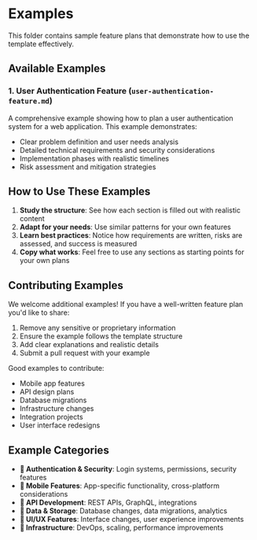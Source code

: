# Examples

This folder contains sample feature plans that demonstrate how to use the template effectively.

## Available Examples

### 1. User Authentication Feature (`user-authentication-feature.md`)
A comprehensive example showing how to plan a user authentication system for a web application. This example demonstrates:
- Clear problem definition and user needs analysis
- Detailed technical requirements and security considerations
- Implementation phases with realistic timelines
- Risk assessment and mitigation strategies

## How to Use These Examples

1. **Study the structure**: See how each section is filled out with realistic content
2. **Adapt for your needs**: Use similar patterns for your own features
3. **Learn best practices**: Notice how requirements are written, risks are assessed, and success is measured
4. **Copy what works**: Feel free to use any sections as starting points for your own plans

## Contributing Examples

We welcome additional examples! If you have a well-written feature plan you'd like to share:

1. Remove any sensitive or proprietary information
2. Ensure the example follows the template structure
3. Add clear explanations and realistic details
4. Submit a pull request with your example

Good examples to contribute:
- Mobile app features
- API design plans
- Database migrations
- Infrastructure changes
- Integration projects
- User interface redesigns

## Example Categories

- **🔐 Authentication & Security**: Login systems, permissions, security features
- **📱 Mobile Features**: App-specific functionality, cross-platform considerations
- **🔌 API Development**: REST APIs, GraphQL, integrations
- **💾 Data & Storage**: Database changes, data migrations, analytics
- **🎨 UI/UX Features**: Interface changes, user experience improvements
- **🔧 Infrastructure**: DevOps, scaling, performance improvements
